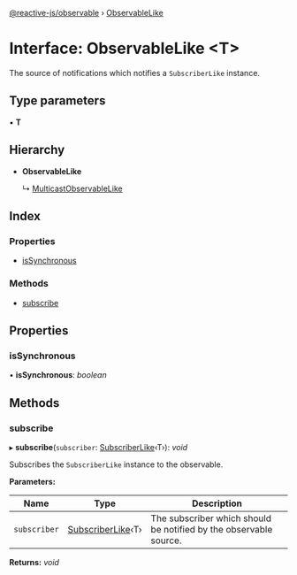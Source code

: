 [@reactive-js/observable](../README.md) › [ObservableLike](observablelike.md)

# Interface: ObservableLike <**T**>

The source of notifications which notifies a `SubscriberLike` instance.

## Type parameters

▪ **T**

## Hierarchy

* **ObservableLike**

  ↳ [MulticastObservableLike](multicastobservablelike.md)

## Index

### Properties

* [isSynchronous](observablelike.md#issynchronous)

### Methods

* [subscribe](observablelike.md#subscribe)

## Properties

###  isSynchronous

• **isSynchronous**: *boolean*

## Methods

###  subscribe

▸ **subscribe**(`subscriber`: [SubscriberLike](subscriberlike.md)‹T›): *void*

Subscribes the `SubscriberLike` instance to the observable.

**Parameters:**

Name | Type | Description |
------ | ------ | ------ |
`subscriber` | [SubscriberLike](subscriberlike.md)‹T› | The subscriber which should be notified by the observable source.  |

**Returns:** *void*
